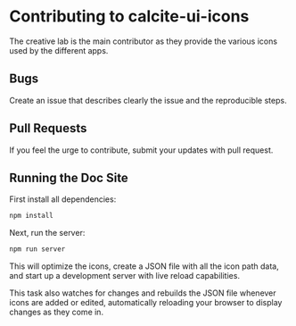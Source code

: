 # Contributing to calcite-ui-icons

The creative lab is the main contributor as they provide the various icons used by the different apps.

## Bugs

Create an issue that describes clearly the issue and the reproducible steps.

## Pull Requests

If you feel the urge to contribute, submit your updates with pull request.

## Running the Doc Site

First install all dependencies:

```sh
npm install
```

Next, run the server:

```sh
npm run server
```

This will optimize the icons, create a JSON file with all the icon path data, and start up a development server with live reload capabilities.

This task also watches for changes and rebuilds the JSON file whenever icons are added or edited, automatically reloading your browser to display changes as they come in.
